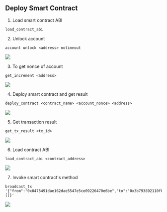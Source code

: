 ## Deploy Smart Contract

1. Load smart contract ABI
```
load_contract_abi
``` 

2. Unlock account
```
account unlock <address> notimeout
```
![](https://user-images.githubusercontent.com/11625554/45281335-1d428800-b50a-11e8-80c8-e35cb0c73075.png)

3. To get nonce of account 
```
get_increment <address>
```
![](https://user-images.githubusercontent.com/11625554/45281372-377c6600-b50a-11e8-8d61-a68042548f1e.png)

4. Deploy smart contract and get result
```
deploy_contract <contract_name> <account_nonce> <address>
``` 
![](https://user-images.githubusercontent.com/11625554/45281465-7ca09800-b50a-11e8-869f-37b9e1781a28.png)

5. Get transaction result
```
get_tx_result <tx_id>
```
![](https://user-images.githubusercontent.com/11625554/45281502-99d56680-b50a-11e8-9b62-a8409744b68b.png)

6. Load contract ABI
```
load_contract_abi <contract_address>
```
![](https://user-images.githubusercontent.com/11625554/45281526-ae196380-b50a-11e8-862c-894199d31a90.png)

7. Invoke smart contract's method
```
broadcast_tx '{"from":"0x0475491dae162dae5547e5ce09226470e6be","to":"0x3b793892110f80845b2f2e66ca4c02e6117b","method":"Greet","incr":"18446744073709551615","params":[]}'
```
![](https://user-images.githubusercontent.com/11625554/45281611-e9b42d80-b50a-11e8-9b43-caa4341a94d8.png)
